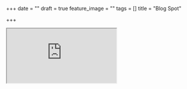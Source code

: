 +++
date = ""
draft = true
feature_image = ""
tags = []
title = "Blog Spot"

+++
<iframe src="https://6thbarnsley.blogspot.com"> width="400" height="200" frameborder="0" scrolling="auto" class="frame-area"
  <p>Your browser does not support iframes.</p>
</iframe>
<style type="text/css">
.frame-area {
  display: block;
  width: 100%;  /* RESPONSIVE WIDTH */
  max-width: 800px;
  height: 300px;
  overflow: auto;  /* EDIT TO hidden FOR NO SCROLLBAR */
  border: #999999 1px solid;
  margin: 0px;
  padding: 0px;
  }
</style>